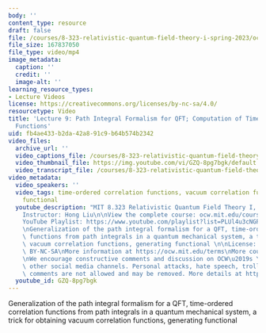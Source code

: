 ```yaml
---
body: ''
content_type: resource
draft: false
file: /courses/8-323-relativistic-quantum-field-theory-i-spring-2023/ocw_8323_lecture09_2023mar06_360p_16_9.mp4
file_size: 167837050
file_type: video/mp4
image_metadata:
  caption: ''
  credit: ''
  image-alt: ''
learning_resource_types:
- Lecture Videos
license: https://creativecommons.org/licenses/by-nc-sa/4.0/
resourcetype: Video
title: 'Lecture 9: Path Integral Formalism for QFT; Computation of Time-Ordered Correlation
  Functions'
uid: fb4ae433-b2da-42a8-91c9-b64b574b2342
video_files:
  archive_url: ''
  video_captions_file: /courses/8-323-relativistic-quantum-field-theory-i-spring-2023/11j1PLa7do1oWsYBoxH_VLn3chm7PQoty_transcript.webvtt
  video_thumbnail_file: https://img.youtube.com/vi/GZQ-8pg7bgk/default.jpg
  video_transcript_file: /courses/8-323-relativistic-quantum-field-theory-i-spring-2023/11j1PLa7do1oWsYBoxH_VLn3chm7PQoty_transcript.pdf
video_metadata:
  video_speakers: ''
  video_tags: time-ordered correlation functions, vacuum correlation functions, generating
    functional
  youtube_description: "MIT 8.323 Relativistic Quantum Field Theory I, Spring 2023\n\
    Instructor: Hong Liu\n\nView the complete course: ocw.mit.edu/courses/8-323-relativistic-quantum-field-theory-i-spring-2023/\n\
    YouTube Playlist: https://www.youtube.com/playlist?list=PLUl4u3cNGP61AV6bhf4mB3tCyWQrI_uU5\n\
    \nGeneralization of the path integral formalism for a QFT, time-ordered correlation\
    \ functions from path integrals in a quantum mechanical system, a trick for obtaining\
    \ vacuum correlation functions, generating functional \n\nLicense: Creative Commons\
    \ BY-NC-SA\nMore information at https://ocw.mit.edu/terms\nMore courses at https://ocw.mit.edu\n\
    \nWe encourage constructive comments and discussion on OCW\u2019s YouTube and\
    \ other social media channels. Personal attacks, hate speech, trolling, and inappropriate\
    \ comments are not allowed and may be removed. More details at https://ocw.mit.edu/comments."
  youtube_id: GZQ-8pg7bgk
---
```

Generalization of the path integral formalism for a QFT, time-ordered correlation functions from path integrals in a quantum mechanical system, a trick for obtaining vacuum correlation functions, generating functional